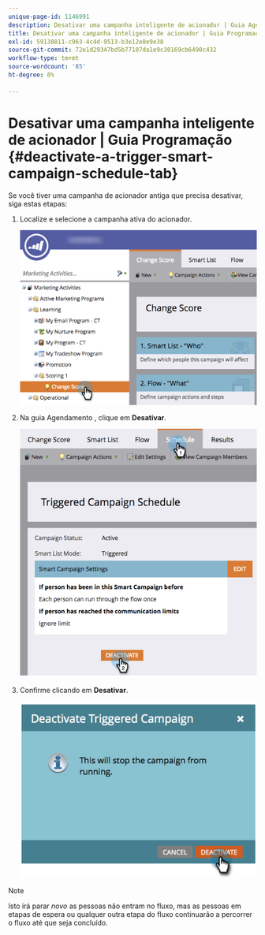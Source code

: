 ```yaml
---
unique-page-id: 1146991
description: Desativar uma campanha inteligente de acionador | Guia Agendamento - Documentos do Marketo - Documentação do produto
title: Desativar uma campanha inteligente de acionador | Guia Programação
exl-id: 59138811-c963-4c4d-9513-b3e12e8e9e38
source-git-commit: 72e1d29347bd5b77107da1e9c30169cb6490c432
workflow-type: tm+mt
source-wordcount: '85'
ht-degree: 0%

---
```


# Desativar uma campanha inteligente de acionador | Guia Programação {#deactivate-a-trigger-smart-campaign-schedule-tab}

Se você tiver uma campanha de acionador antiga que precisa desativar, siga estas etapas:

1. Localize e selecione a campanha ativa do acionador.

   ![](assets/selectprogram-hands.png)

1. Na guia Agendamento , clique em **Desativar**.

   ![](assets/deactivateprogram-hands.png)

1. Confirme clicando em **Desativar**.

   ![](assets/image2014-9-22-13-3a59-3a6.png)

>[!NOTE]
>
>Isto irá parar *novo* as pessoas não entram no fluxo, mas as pessoas em etapas de espera ou qualquer outra etapa do fluxo continuarão a percorrer o fluxo até que seja concluído.
